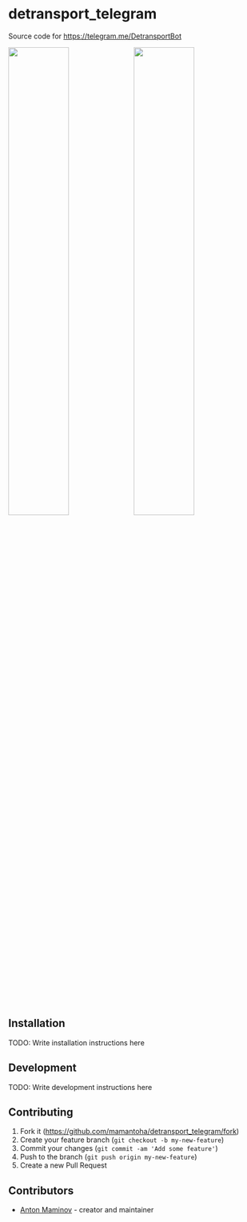 # detransport_telegram

Source code for https://telegram.me/DetransportBot

<p>
  <img src="https://github.com/mamantoha/detransport_telegram/blob/master/screenshots/screenshot1.jpg?raw=true" width="49%" />
  <img src="https://github.com/mamantoha/detransport_telegram/blob/master/screenshots/screenshot2.jpg?raw=true" width="49%" />
</p>

## Installation

TODO: Write installation instructions here

## Development

TODO: Write development instructions here

## Contributing

1. Fork it (<https://github.com/mamantoha/detransport_telegram/fork>)
2. Create your feature branch (`git checkout -b my-new-feature`)
3. Commit your changes (`git commit -am 'Add some feature'`)
4. Push to the branch (`git push origin my-new-feature`)
5. Create a new Pull Request

## Contributors

- [Anton Maminov](https://github.com/mamantoha) - creator and maintainer
